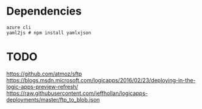 # Dependencies

```
azure cli
yaml2js # npm install yamlxjson
```

# TODO

https://github.com/atmoz/sftp
https://blogs.msdn.microsoft.com/logicapps/2016/02/23/deploying-in-the-logic-apps-preview-refresh/
https://raw.githubusercontent.com/jeffhollan/logicapps-deployments/master/ftp_to_blob.json
